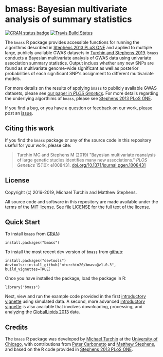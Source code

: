 # bmass: Bayesian multivariate analysis of summary statistics

[![CRAN status badge](https://www.r-pkg.org/badges/version/bmass)](https://cran.r-project.org/package=bmass)
[![Travis Build Status](https://travis-ci.org/mturchin20/bmass.svg?branch=master)](https://travis-ci.org/mturchin20/bmass)

The `bmass` R package provides accessible functions for running the
algorithms described in [Stephens 2013 PLoS ONE][stephens2013] and
applied to multiple large, publicly available GWAS datasets in 
[Turchin and Stephens 2019][plosgen-paper]. `bmass` conducts a
Bayesian multivariate analysis of GWAS data using univariate
association summary statistics. Output inclues whether any new SNPs 
are found as multivariate genome-wide significant as well as posterior
probabilities of each significant SNP's assignment to different
multivariate models. 

For more details on the results of applying `bmass` to publicly available
GWAS datasets, please see [our paper in *PLOS Genetics*][plosgen-paper]. For
more details regarding the underlying algorthims of `bmass`, please see 
[Stephens 2013 PLoS ONE][stephens2013].

If you find a bug, or you have a question or feedback on our work,
please post an [issue][issues].

## Citing this work

If you find the `bmass` package or any of the source code in this
repository useful for your work, please cite:

> Turchin MC and Stephens M (2019) "Bayesian multivariate 
> reanalysis of large genetic studies identifies many new 
> associations." *PLOS Genetics* 15(10): e1008431. 
> [doi.org/10.1371/journal.pgen.1008431][plosgen-paper]

## License

Copyright (c) 2016-2019, Michael Turchin and Matthew Stephens.

All source code and software in this repository are made available
under the terms of the [MIT license][mit-license]. See
file [LICENSE](LICENSE) for the full text of the license.

## Quick Start

To install `bmass` from [CRAN](https://cran.r-project.org/web/packages/bmass/index.html):

```{r}
install.packages("bmass")
```

To install the most recent dev version of `bmass` from [github](https://github.com/mturchin20/bmass):
```{r}
install.packages("devtools")
devtools::install_github("mturchin20/bmass@v1.0.3", build_vignettes=TRUE)
```

Once you have installed the package, load the package in R:

```{r}
library("bmass")
```

Next, view and run the example code provided in the first 
[introductory vignette][bmass-vignette1] using simulated data. 
A second, more advanced [introductory vignette][bmass-vignette2]
is also available that involves downloading, processing, and
analyzing the [GlobalLipids 2013][globallipids2013] data.

## Credits

The `bmass` R package was developed by [Michael Turchin][michaelt] at
the [University of Chicago][uchicago], with contributions from
[Peter Carbonetto][peter] and [Matthew Stephens][matthew], and based
on the R code provided in [Stephens 2013 PLoS ONE][stephens2013].

[bmass-website]: http://mturchin20.github.io/bmass/ 
[bmass-vignette1]: http://mturchin20.github.io/bmass/articles/bmassIntro.1.SimulatedData.html
[bmass-vignette2]: http://mturchin20.github.io/bmass/articles/bmassIntro.2.RealData.html
[biorxiv-paper]: https://www.biorxiv.org/content/10.1101/638882v1
[globallipids2013]: http://csg.sph.umich.edu/willer/public/lipids2013/ 
[issues]: https://github.com/mturchin20/bmass/issues
[matthew]: http://stephenslab.uchicago.edu
[michaelt]: http://home.uchicago.edu/mturchin20/index.html 
[mit-license]: https://opensource.org/licenses/mit-license.html
[peter]: https://pcarbo.github.io
[plosgen-paper]: https://doi.org/10.1371/journal.pgen.1008431
[stephens2013]: https://doi.org/10.1371/journal.pone.0065245
[uchicago]: https://www.uchicago.edu

